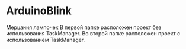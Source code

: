 # ArduinoBlink
Мерцания лампочек 
В первой папке расположен проект без использования TaskManager.
Во второй папке расположен проект с использованием TaskManager.
